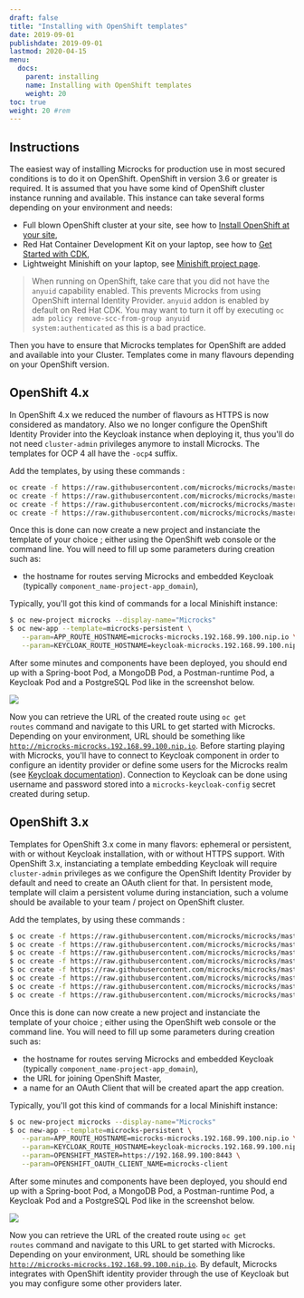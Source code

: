 ```yaml
---
draft: false
title: "Installing with OpenShift templates"
date: 2019-09-01
publishdate: 2019-09-01
lastmod: 2020-04-15
menu:
  docs:
    parent: installing
    name: Installing with OpenShift templates
    weight: 20
toc: true
weight: 20 #rem
---
```


## Instructions

The easiest way of installing Microcks for production use in most secured conditions is to do it on OpenShift. OpenShift in version 3.6 or greater is required. It is assumed that you have some kind of OpenShift cluster instance running and available. This instance can take several forms depending on your environment and needs:

* Full blown OpenShift cluster at your site, see how to [Install OpenShift at your site](https://docs.openshift.com/container-platform/3.6/install_config/index.html),
* Red Hat Container Development Kit on your laptop, see how to [Get Started with CDK](http://developers.redhat.com/products/cdk/get-started/),
* Lightweight Minishift on your laptop, see [Minishift project page](https://github.com/minishift/minishift).

> When running on OpenShift, take care that you did not have the <code>anyuid</code> capability enabled. This prevents Microcks from using OpenShift internal Identity Provider. <code>anyuid</code> addon is enabled by default on Red Hat CDK. You may want to turn it off by executing <code>oc adm policy remove-scc-from-group anyuid system:authenticated</code> as this is a bad practice.

Then you have to ensure that Microcks templates for OpenShift are added and available into your Cluster. Templates come in many flavours depending on your OpenShift version.

## OpenShift 4.x

In OpenShift 4.x we reduced the number of flavours as HTTPS is now considered as mandatory. Also we no longer configure the OpenShift Identity Provider into the Keycloak instance when deploying it, thus you'll do not need `cluster-admin` privileges anymore to install Microcks. The templates for OCP 4 all have the `-ocp4` suffix.

Add the templates, by using these commands :

```sh
oc create -f https://raw.githubusercontent.com/microcks/microcks/master/install/openshift/openshift-ephemeral-full-template-https-ocp4.yml 
oc create -f https://raw.githubusercontent.com/microcks/microcks/master/install/openshift/openshift-ephemeral-no-keycloak-template-https-ocp4.yml 
oc create -f https://raw.githubusercontent.com/microcks/microcks/master/install/openshift/openshift-persistent-full-template-https-ocp4.yml 
oc create -f https://raw.githubusercontent.com/microcks/microcks/master/install/openshift/openshift-persistent-no-keycloak-template-https-ocp4.yml 
```

Once this is done can now create a new project and instanciate the template of your choice ; either using the OpenShift web console or the command line. You will need to fill up some parameters during creation such as:

* the hostname for routes serving Microcks and embedded Keycloak (typically `component_name-project-app_domain`),

Typically, you'll got this kind of commands for a local Minishift instance:

```sh
$ oc new-project microcks --display-name="Microcks"
$ oc new-app --template=microcks-persistent \
   --param=APP_ROUTE_HOSTNAME=microcks-microcks.192.168.99.100.nip.io \
   --param=KEYCLOAK_ROUTE_HOSTNAME=keycloak-microcks.192.168.99.100.nip.io
```

After some minutes and components have been deployed, you should end up with a Spring-boot Pod, a MongoDB Pod, a Postman-runtime Pod, a Keycloak Pod and a PostgreSQL Pod like in the screenshot below.<br/>

<img src="/images/running-pods-ocp4.png" class="img-responsive"/>

Now you can retrieve the URL of the created route using <code>oc get routes</code> command and navigate to this URL to get started with Microcks. Depending on your environment, URL should be something like <code>http://microcks-microcks.192.168.99.100.nip.io</code>. Before starting playing with Microcks, you'll have to connect to Keycloak component in order to configure an identity provider or define some users for the Microcks realm (see [Keycloak documentation](http://www.keycloak.org/docs/latest/server_admin/index.html#user-management)). Connection to Keycloak can be done using username and password stored into a <code>microcks-keycloak-config</code> secret created during setup.

## OpenShift 3.x

Templates for OpenShift 3.x come in many flavors: ephemeral or persistent, with or without Keycloak installation, with or without HTTPS support. With OpenShift 3.x, instanciating a template embedding Keycloak will require `cluster-admin` privileges as we configure the OpenShift Identity Provider by default and need to create an OAuth client for that. In persistent mode, template will claim a persistent volume during instanciation, such a volume should be available to your team / project on OpenShift cluster.

Add the templates, by using these commands :

```sh
$ oc create -f https://raw.githubusercontent.com/microcks/microcks/master/install/openshift/openshift-ephemeral-full-template.yml -n openshift
$ oc create -f https://raw.githubusercontent.com/microcks/microcks/master/install/openshift/openshift-ephemeral-full-template-https.yml -n openshift
$ oc create -f https://raw.githubusercontent.com/microcks/microcks/master/install/openshift/openshift-ephemeral-no-keycloak-template.yml -n openshift
$ oc create -f https://raw.githubusercontent.com/microcks/microcks/master/install/openshift/openshift-ephemeral-no-keycloak-template-https.yml -n openshift
$ oc create -f https://raw.githubusercontent.com/microcks/microcks/master/install/openshift/openshift-persistent-full-template.yml -n openshift
$ oc create -f https://raw.githubusercontent.com/microcks/microcks/master/install/openshift/openshift-persistent-full-template-https.yml -n openshift
$ oc create -f https://raw.githubusercontent.com/microcks/microcks/master/install/openshift/openshift-persistent-no-keycloak-template.yml -n openshift
$ oc create -f https://raw.githubusercontent.com/microcks/microcks/master/install/openshift/openshift-persistent-no-keycloak-template-https.yml -n openshift
```

Once this is done can now create a new project and instanciate the template of your choice ; either using the OpenShift web console or the command line. You will need to fill up some parameters during creation such as:

* the hostname for routes serving Microcks and embedded Keycloak (typically <code>component_name-project-app_domain</code>),</li>
* the URL for joining OpenShift Master,
* a name for an OAuth Client that will be created apart the app creation.

Typically, you'll got this kind of commands for a local Minishift instance:

```sh
$ oc new-project microcks --display-name="Microcks"
$ oc new-app --template=microcks-persistent \
   --param=APP_ROUTE_HOSTNAME=microcks-microcks.192.168.99.100.nip.io \
   --param=KEYCLOAK_ROUTE_HOSTNAME=keycloak-microcks.192.168.99.100.nip.io \
   --param=OPENSHIFT_MASTER=https://192.168.99.100:8443 \
   --param=OPENSHIFT_OAUTH_CLIENT_NAME=microcks-client
```

After some minutes and components have been deployed, you should end up with a Spring-boot Pod, a MongoDB Pod, a Postman-runtime Pod, a Keycloak Pod and a PostgreSQL Pod like in the screenshot below.<br/>

<img src="/images/running-pods.png" class="img-responsive"/>

Now you can retrieve the URL of the created route using <code>oc get routes</code> command and navigate to this URL to get started with Microcks. Depending on your environment, URL should be something like <code>http://microcks-microcks.192.168.99.100.nip.io</code>. By default, Microcks integrates with OpenShift identity provider through the use of Keycloak but you may configure some other providers later.

